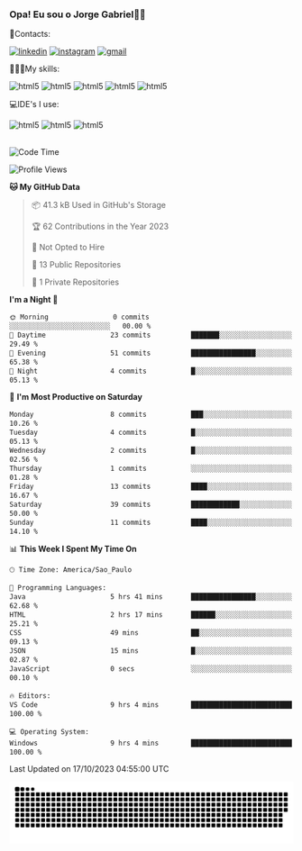 
### Opa! Eu sou o Jorge Gabriel🤚🏾
📱Contacts: 

[![linkedin](https://img.shields.io/badge/LinkedIn-0077B5?style=for-the-badge&logo=linkedin&logoColor=white)](https://www.linkedin.com/in/jorge-g-717603souzag)
[![instagram](https://img.shields.io/badge/Instagram-E4405F?style=for-the-badge&logo=instagram&logoColor=white)](https://www.instagram.com/jorge__gabriel_/)
[![gmail](https://img.shields.io/badge/Gmail-D14836?style=for-the-badge&logo=gmail&logoColor=white)](https://mail.google.com/mail/u/0/?fs=1&tf=cm&source=mailto&to=gabrielgomes2003@gmail.com)

🧑🏾‍💻My skills:
<div <style>
    <img aling="center" alt="html5" src="https://img.shields.io/badge/java-%23ED8B00.svg?style=for-the-badge&logo=openjdk&logoColor=white"/>
    <img aling="center" alt="html5" src="https://img.shields.io/badge/python-3670A0?style=for-the-badge&logo=python&logoColor=ffdd54"/> 
    <img aling="center" alt="html5" src="https://img.shields.io/badge/html5-%23E34F26.svg?style=for-the-badge&logo=html5&logoColor=white"/> 
    <img aling="center" alt="html5" src="https://img.shields.io/badge/github-%23121011.svg?style=for-the-badge&logo=github&logoColor=white"/>
    <img aling="center" alt="html5" src="https://img.shields.io/badge/Figma-F24E1E?style=for-the-badge&logo=figma&logoColor=white"/><br>

💻IDE's I use:
<div <style>
     <img aling="center" alt="html5" src="https://img.shields.io/badge/pycharm-143?style=for-the-badge&logo=pycharm&logoColor=black&color=black&labelColor=green"/>  
     <img aling="center" alt="html5" src="https://img.shields.io/badge/Visual_Studio_Code-0078D4?style=for-the-badge&logo=visual%20studio%20code&logoColor=white"/> 
  <img aling="center" alt="html5" src="https://img.shields.io/badge/IntelliJIDEA-000000.svg?style=for-the-badge&logo=intellij-idea&logoColor=white"/>
</div><br>


<!--START_SECTION:waka-->
![Code Time](http://img.shields.io/badge/Code%20Time-116%20hrs%2018%20mins-blue)

![Profile Views](http://img.shields.io/badge/Profile%20Views-0-blue)

**🐱 My GitHub Data** 

> 📦 41.3 kB Used in GitHub's Storage 
 > 
> 🏆 62 Contributions in the Year 2023
 > 
> 🚫 Not Opted to Hire
 > 
> 📜 13 Public Repositories 
 > 
> 🔑 1 Private Repositories 
 > 
**I'm a Night 🦉** 

```text
🌞 Morning                0 commits           ░░░░░░░░░░░░░░░░░░░░░░░░░   00.00 % 
🌆 Daytime                23 commits          ███████░░░░░░░░░░░░░░░░░░   29.49 % 
🌃 Evening                51 commits          ████████████████░░░░░░░░░   65.38 % 
🌙 Night                  4 commits           █░░░░░░░░░░░░░░░░░░░░░░░░   05.13 % 
```
📅 **I'm Most Productive on Saturday** 

```text
Monday                   8 commits           ███░░░░░░░░░░░░░░░░░░░░░░   10.26 % 
Tuesday                  4 commits           █░░░░░░░░░░░░░░░░░░░░░░░░   05.13 % 
Wednesday                2 commits           █░░░░░░░░░░░░░░░░░░░░░░░░   02.56 % 
Thursday                 1 commits           ░░░░░░░░░░░░░░░░░░░░░░░░░   01.28 % 
Friday                   13 commits          ████░░░░░░░░░░░░░░░░░░░░░   16.67 % 
Saturday                 39 commits          ████████████░░░░░░░░░░░░░   50.00 % 
Sunday                   11 commits          ████░░░░░░░░░░░░░░░░░░░░░   14.10 % 
```


📊 **This Week I Spent My Time On** 

```text
🕑︎ Time Zone: America/Sao_Paulo

💬 Programming Languages: 
Java                     5 hrs 41 mins       ████████████████░░░░░░░░░   62.68 % 
HTML                     2 hrs 17 mins       ██████░░░░░░░░░░░░░░░░░░░   25.21 % 
CSS                      49 mins             ██░░░░░░░░░░░░░░░░░░░░░░░   09.13 % 
JSON                     15 mins             █░░░░░░░░░░░░░░░░░░░░░░░░   02.87 % 
JavaScript               0 secs              ░░░░░░░░░░░░░░░░░░░░░░░░░   00.10 % 

🔥 Editors: 
VS Code                  9 hrs 4 mins        █████████████████████████   100.00 % 

💻 Operating System: 
Windows                  9 hrs 4 mins        █████████████████████████   100.00 % 
```


 Last Updated on 17/10/2023 04:55:00 UTC
<!--END_SECTION:waka-->





<img alt="github-snake" src="https://github.com/J0rgeGabriel/J0rgeGabriel/blob/output/github-contribution-grid-snake-dark.svg" />
